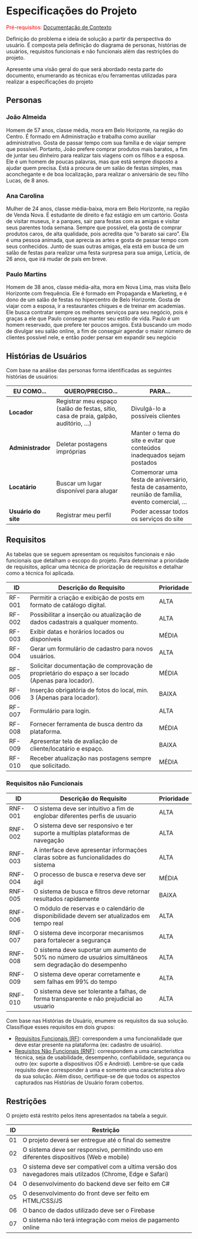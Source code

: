 # Especificações do Projeto

<span style="color:red">Pré-requisitos: <a href="01-Documentação de Contexto.md"> Documentação de Contexto</a></span>

Definição do problema e ideia de solução a partir da perspectiva do usuário. É composta pela definição do  diagrama de personas, histórias de usuários, requisitos funcionais e não funcionais além das restrições do projeto.

Apresente uma visão geral do que será abordado nesta parte do documento, enumerando as técnicas e/ou ferramentas utilizadas para realizar a especificações do projeto

## Personas


### João Almeida
Homem de 57 anos, classe média, mora em Belo Horizonte, na região do Centro. É formado em Administração e trabalha como auxiliar administrativo. Gosta de passar tempo com sua família e de viajar sempre que possível. Portanto, João prefere comprar produtos mais baratos, a fim de juntar seu dinheiro para realizar tais viagens com os filhos e a esposa. Ele é um homem de poucas palavras, mas que está sempre disposto a ajudar quem precisa. Está a procura de um salão de festas simples, mas aconchegante e de boa localização, para realizar o aniversário de seu filho Lucas, de 8 anos.

### Ana Carolina
Mulher de 24 anos, classe média-baixa, mora em Belo Horizonte, na região de Venda Nova. É estudante de direito e faz estágio em um cartório. Gosta de visitar museus, ir a parques, sair para festas com as amigas e visitar seus parentes toda semana. Sempre que possível, ela gosta de comprar produtos caros, de alta qualidade, pois acredita que “o barato sai caro”. Ela é uma pessoa animada, que aprecia as artes e gosta de passar tempo com seus conhecidos. Junto de suas outras amigas, ela está em busca de um salão de festas para realizar uma festa surpresa para sua amiga, Letícia, de 26 anos, que irá mudar de país em breve.

### Paulo Martins
Homem de 38 anos, classe média-alta, mora em Nova Lima, mas visita Belo Horizonte com frequência. Ele é formado em Propaganda e Marketing, e é dono de um salão de festas no hipercentro de Belo Horizonte. Gosta de viajar com a esposa, ir a restaurantes chiques e de treinar em academias. Ele busca contratar sempre os melhores serviços para seu negócio, pois é graças a ele que Paulo consegue manter seu estilo de vida. Paulo é um homem reservado, que prefere ter poucos amigos. Está buscando um modo de divulgar seu salão online, a fim de conseguir agendar o maior número de clientes possível nele, e então poder pensar em expandir seu negócio


## Histórias de Usuários

Com base na análise das personas forma identificadas as seguintes histórias de usuários:

| EU COMO...       | QUERO/PRECISO...                                                                 | PARA...                                                                                  |
|------------------|----------------------------------------------------------------------------------|------------------------------------------------------------------------------------------|
| **Locador**      | Registrar meu espaço (salão de festas, sítio, casa de praia, galpão, auditório, …) | Divulgá-lo a possíveis clientes                                                           |
| **Administrador**| Deletar postagens impróprias                                                     | Manter o tema do site e evitar que conteúdos inadequados sejam postados                   |
| **Locatário**    | Buscar um lugar disponível para alugar                                           | Comemorar uma festa de aniversário, festa de casamento, reunião de família, evento comercial, … |
| **Usuário do site** | Registrar meu perfil                                                             | Poder acessar todos os serviços do site                                                   |



## Requisitos

As tabelas que se seguem apresentam os requisitos funcionais e não funcionais que detalham o escopo do projeto. Para determinar a prioridade de requisitos, aplicar uma técnica de priorização de requisitos e detalhar como a técnica foi aplicada.

|ID     | Descrição do Requisito  | Prioridade |
|-------|-------------------------|----|
|RF-001| Permitir a criação e exibição de posts em formato de catálogo digital.                                    | ALTA  |
|RF-002| Possibilitar a inserção ou atualização de dados cadastrais a qualquer momento.                            | ALTA  |
|RF-003| Exibir datas e horários locados ou disponíveis                                                            | MÉDIA |
|RF-004| Gerar um formulário de cadastro para novos usuários.                                                      | ALTA  |
|RF-005| Solicitar documentação de comprovação de proprietário do espaço a ser locado (Apenas para locador).       | MÉDIA |
|RF-006| Inserção obrigatória de fotos do local, min. 3 (Apenas para locador).                                     | BAIXA |
|RF-007| Formulário para login.                                                                                    | ALTA  |
|RF-008| Fornecer ferramenta de busca dentro da plataforma.                                                        | MÉDIA |
|RF-009| Apresentar tela de avaliação de cliente/locatário e espaço.                                               | BAIXA |
|RF-010| Receber atualização nas postagens sempre que solicitado.                                                  | MÉDIA |


### Requisitos não Funcionais

|ID     | Descrição do Requisito  | Prioridade |
|-------|-------------------------|----|
|RNF-001| O sistema deve ser intuitivo a fim de englobar diferentes perfis de usuario                               | ALTA  |
|RNF-002| O sistema deve ser responsivo e ter suporte a multiplas plataformas de navegação                          | ALTA  |
|RNF-003| A interface deve apresentar informações claras sobre as funcionalidades do sistema                        | ALTA  |
|RNF-004| O processo de busca e reserva deve ser ágil                                                               | MÉDIA  |
|RNF-005| O sistema de busca e filtros deve retornar resultados rapidamente                                         | BAIXA  |
|RNF-006| O módulo de reservas e o calendário de disponibilidade devem ser atualizados em tempo real                | ALTA  |
|RNF-007| O sistema deve incorporar mecanismos para fortalecer a segurança                                          | ALTA  |
|RNF-008| O sistema deve suportar um aumento de 50% no número de usuários simultâneos sem degradação do desempenho  | ALTA  |
|RNF-009| O sistema deve operar corretamente e sem falhas em 99% do tempo                                           | ALTA  |
|RNF-010| O sistema deve ser tolerante a falhas, de forma transparente e não prejudicial ao usuario                 | ALTA  |


Com base nas Histórias de Usuário, enumere os requisitos da sua solução. Classifique esses requisitos em dois grupos:

- [Requisitos Funcionais
 (RF)](https://pt.wikipedia.org/wiki/Requisito_funcional):
 correspondem a uma funcionalidade que deve estar presente na
  plataforma (ex: cadastro de usuário).
- [Requisitos Não Funcionais
  (RNF)](https://pt.wikipedia.org/wiki/Requisito_n%C3%A3o_funcional):
  correspondem a uma característica técnica, seja de usabilidade,
  desempenho, confiabilidade, segurança ou outro (ex: suporte a
  dispositivos iOS e Android).
Lembre-se que cada requisito deve corresponder à uma e somente uma
característica alvo da sua solução. Além disso, certifique-se de que
todos os aspectos capturados nas Histórias de Usuário foram cobertos.

## Restrições

O projeto está restrito pelos itens apresentados na tabela a seguir.

|ID| Restrição                                             |
|--|-------------------------------------------------------|
|01| O projeto deverá ser entregue até o final do semestre |
|02| O sistema deve ser responsivo, permitindo uso em diferentes dispositivos (Web e mobile) |
|03| O sistema deve ser compatível com a ultima versão dos navegadores mais utilzados (Chrome, Edge e Safari) |
|04| O desenvolvimento do backend deve ser feito em C# |
|05| O desenvolvimento do front deve ser feito em HTML/CSS/JS |
|06| O banco de dados utilizado deve ser o Firebase |
|07| O sistema não terá integração com meios de pagamento online |

